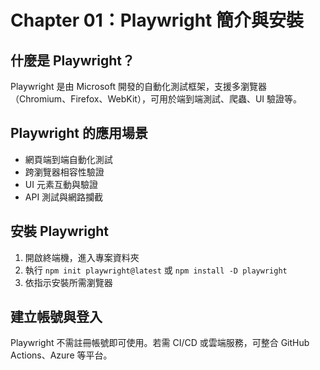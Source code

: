 # Chapter 01：Playwright 簡介與安裝

## 什麼是 Playwright？
Playwright 是由 Microsoft 開發的自動化測試框架，支援多瀏覽器（Chromium、Firefox、WebKit），可用於端到端測試、爬蟲、UI 驗證等。

## Playwright 的應用場景
- 網頁端到端自動化測試
- 跨瀏覽器相容性驗證
- UI 元素互動與驗證
- API 測試與網路攔截

## 安裝 Playwright
1. 開啟終端機，進入專案資料夾
2. 執行 `npm init playwright@latest` 或 `npm install -D playwright`
3. 依指示安裝所需瀏覽器

## 建立帳號與登入
Playwright 不需註冊帳號即可使用。若需 CI/CD 或雲端服務，可整合 GitHub Actions、Azure 等平台。